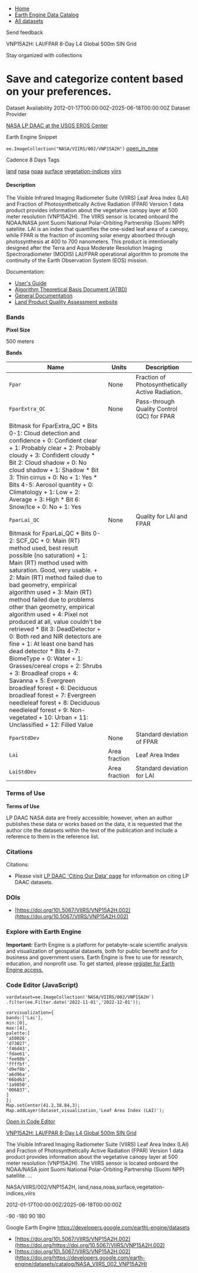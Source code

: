 



* [Home](https://developers.google.com/)
* [Earth Engine Data Catalog](https://developers.google.com/earth-engine/datasets)
* [All datasets](https://developers.google.com/earth-engine/datasets/catalog)





 
 
 Send feedback
 
 

VNP15A2H: LAI/FPAR 8\-Day L4 Global 500m SIN Grid


 
 Stay organized with collections
 

 
 Save and categorize content based on your preferences.
===================================================================================================================================================








Dataset Availability
2012\-01\-17T00:00:00Z–2025\-06\-18T00:00:00Z
Dataset Provider


[NASA LP DAAC at the USGS EROS Center](https://doi.org/10.5067/VIIRS/VNP15A2H.002)



Earth Engine Snippet


`ee.ImageCollection("NASA/VIIRS/002/VNP15A2H")` 
[open\_in\_new](https://code.earthengine.google.com/?scriptPath=Examples:Datasets/NASA/NASA_VIIRS_002_VNP15A2H)





Cadence
8 Days
Tags


[land](/earth-engine/datasets/tags/land)
[nasa](/earth-engine/datasets/tags/nasa)
[noaa](/earth-engine/datasets/tags/noaa)
[surface](/earth-engine/datasets/tags/surface)
[vegetation\-indices](/earth-engine/datasets/tags/vegetation-indices)
[viirs](/earth-engine/datasets/tags/viirs)








#### Description



The Visible Infrared Imaging Radiometer Suite (VIIRS) Leaf Area Index (LAI)
and Fraction of Photosynthetically Active Radiation (FPAR) Version 1 data
product provides information about the vegetative canopy layer at 500 meter
resolution (VNP15A2H). The VIIRS sensor is located onboard the NOAA/NASA
joint Suomi National Polar\-Orbiting Partnership (Suomi NPP) satellite. LAI
is an index that quantifies the one\-sided leaf area of a canopy, while FPAR
is the fraction of incoming solar energy absorbed through photosynthesis at
400 to 700 nanometers. This product is intentionally designed after the
Terra and Aqua Moderate Resolution Imaging Spectroradiometer (MODIS)
LAI/FPAR operational algorithm to promote the continuity of the Earth
Observation System (EOS) mission.


Documentation:


* [User's Guide](https://lpdaac.usgs.gov/documents/126/VNP15_User_Guide.pdf)
* [Algorithm Theoretical Basis Document (ATBD)](https://lpdaac.usgs.gov/documents/125/VNP15_ATBD.pdf)
* [General Documentation](https://lpdaac.usgs.gov/products/vnp15a2hv002/)
* [Land Product Quality Assessment website](https://landweb.modaps.eosdis.nasa.gov/browse?sensor=VIIRS&sat=SNPP)





### Bands



**Pixel Size**
  
500 meters



**Bands**




| Name | Units | Description |
| --- | --- | --- |
| `Fpar` | None | Fraction of Photosynthetically Active Radiation. |
| `FparExtra_QC` | None | Pass\-through Quality Control (QC) for FPAR |
| Bitmask for FparExtra\_QC * Bits 0\-1: Cloud detection and confidence 	+ 0: Confident clear 	+ 1: Probably clear 	+ 2: Probably cloudy 	+ 3: Confident cloudy * Bit 2: Cloud shadow 	+ 0: No cloud shadow 	+ 1: Shadow * Bit 3: Thin cirrus 	+ 0: No 	+ 1: Yes * Bits 4\-5: Aerosol quantity 	+ 0: Climatology 	+ 1: Low 	+ 2: Average 	+ 3: High * Bit 6: Snow/Ice 	+ 0: No 	+ 1: Yes | | | | | | | | | | | | | | | | | | | | | | | | | | | | | | | | | | | | | | | | | | | | | | | | | | | | | | | | | | | | | | | | | | | | | | | | | | | | | | | | | | | | | | | | | | | | | | | | | | | |
| `FparLai_QC` | None | Quality for LAI and FPAR |
| Bitmask for FparLai\_QC * Bits 0\-2: SCF\_QC 	+ 0: Main (RT) method used, best result possible (no saturation) 	+ 1: Main (RT) method used with saturation. Good, very usable. 	+ 2: Main (RT) method failed due to bad geometry, empirical 	algorithm used 	+ 3: Main (RT) method failed due to problems other than geometry, 	empirical algorithm used 	+ 4: Pixel not produced at all, value couldn't be retrieved * Bit 3: DeadDetector 	+ 0: Both red and NIR detectors are fine 	+ 1: At least one band has dead detector * Bits 4\-7: BiomeType 	+ 0: Water 	+ 1: Grasses/cereal crops 	+ 2: Shrubs 	+ 3: Broadleaf crops 	+ 4: Savanna 	+ 5: Evergreen broadleaf forest 	+ 6: Deciduous broadleaf forest 	+ 7: Evergreen needleleaf forest 	+ 8: Deciduous needleleaf forest 	+ 9: Non\-vegetated 	+ 10: Urban 	+ 11: Unclassified 	+ 12: Filled Value | | | | | | | | | | | | | | | | | | | | | | | | | | | | | | | | | | | | | | | | | | | | | | | | | | | | | | | | | | | | | | | | | | | | | | | | | | | | | | | | | | | | | | | | | | | | | | | | | | | |
| `FparStdDev` | None | Standard deviation of FPAR |
| `Lai` | Area fraction | Leaf Area Index |
| `LaiStdDev` | Area fraction | Standard deviation for LAI |




### Terms of Use


**Terms of Use**


LP DAAC NASA data are freely accessible; however, when an author
publishes these data or works based on the data, it is requested that the
author cite the datasets within the text of the publication and include a
reference to them in the reference list.




### Citations



Citations:
* Please visit [LP DAAC 'Citing Our Data' page](https://lpdaac.usgs.gov/citing_our_data)
for information on citing LP DAAC datasets.





### DOIs


* [https://doi.org/10\.5067/VIIRS/VNP15A2H.002](https://doi.org/10.5067/VIIRS/VNP15A2H.002)




### Explore with Earth Engine


**Important:** 
 Earth Engine is a platform for petabyte\-scale scientific analysis and visualization of
 geospatial datasets, both for public benefit and for business and government users.
 Earth Engine is free to use for research, education, and nonprofit use. To get started, please
 [register for Earth Engine access.](https://console.cloud.google.com/earth-engine)



### Code Editor (JavaScript)



```
vardataset=ee.ImageCollection('NASA/VIIRS/002/VNP15A2H')
.filter(ee.Filter.date('2022-11-01','2022-12-01'));

varvisualization={
bands:['Lai'],
min:[0],
max:[4],
palette:[
'a50026',
'd73027',
'f46d43',
'fdae61',
'fee08b',
'ffffbf',
'd9ef8b',
'a6d96a',
'66bd63',
'1a9850',
'006837',
]
};
Map.setCenter(41.2,38.84,3);
Map.addLayer(dataset,visualization,'Leaf Area Index (LAI)');
```



[Open in Code Editor](https://code.earthengine.google.com/?scriptPath=Examples:Datasets/NASA/NASA_VIIRS_002_VNP15A2H)


[VNP15A2H: LAI/FPAR 8\-Day L4 Global 500m SIN Grid](/earth-engine/datasets/catalog/NASA_VIIRS_002_VNP15A2H)

The Visible Infrared Imaging Radiometer Suite (VIIRS) Leaf Area Index (LAI) and Fraction of Photosynthetically Active Radiation (FPAR) Version 1 data product provides information about the vegetative canopy layer at 500 meter resolution (VNP15A2H). The VIIRS sensor is located onboard the NOAA/NASA joint Suomi National Polar\-Orbiting Partnership (Suomi NPP) satellite. …

 NASA/VIIRS/002/VNP15A2H,
 land,nasa,noaa,surface,vegetation\-indices,viirs

2012\-01\-17T00:00:00Z/2025\-06\-18T00:00:00Z



 \-90 \-180 90 180
 



Google Earth Engine
https://developers.google.com/earth\-engine/datasets

* [https://doi.org/10\.5067/VIIRS/VNP15A2H.002](https://doi.org/https://doi.org/10.5067/VIIRS/VNP15A2H.002)
* [https://doi.org/10\.5067/VIIRS/VNP15A2H.002](https://doi.org/https://developers.google.com/earth-engine/datasets/catalog/NASA_VIIRS_002_VNP15A2H)









